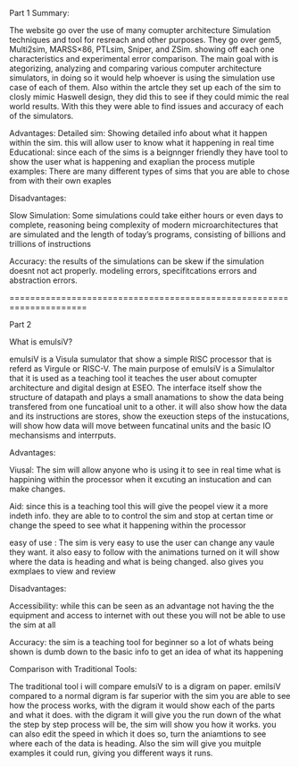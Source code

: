Part 1
Summary:

The website go over the use of many comupter architecture Simulation techniques and tool for resreach and other purposes. They go over gem5, Multi2sim, MARSS×86, PTLsim, Sniper, and ZSim. showing off each one
characteristics and experimental error comparison. The main goal with is ategorizing, analyzing and comparing various computer architecture simulators, in doing so it would help whoever is using the simulation
use case of each of them. Also within the artcle they set up each of the sim to closly mimic Haswell design, they did this to see if they could mimic the real world results. With this they were able to find 
issues and accuracy of each of the simulators.

Advantages: 
Detailed sim: Showing detailed info about what it happen within the sim. this will allow user to know what it happening in real time
Educational: since each of the sims is a beignnger friendly they have tool to show the user what is happening and exaplian the process
mutiple examples: There are many different types of sims that you are able to chose from with their own exaples

Disadvantages: 

 Slow Simulation: Some simulations could take either hours or even days to complete, reasoning being complexity of modern microarchitectures that are simulated and the length of today’s programs, consisting of billions and trillions of instructions

 Accuracy: the results of the simulations can be skew if the simulation doesnt not act properly. modeling errors, specifitcations errors and abstraction errors.
 
=====================================================================

Part 2

What is emulsiV?

emulsiV is a Visula sumulator that show a simple RISC processor that is referd as Virgule or RISC-V. The main purpose of emulsiV is a Simulaltor that it is used as a teaching tool
it teaches the user about comupter architecture and digital design at ESEO. The interface itself show the structure of datapath and plays a small anamations to show the data being
transfered from one funcatioal unit to a other. it will also show how the data and its instructions are stores, show the exeuction steps of the instucations, will show how data will
move between funcatinal units and the basic IO mechansisms and interrputs.

Advantages:

Viusal: The sim will allow anyone who is using it to see in real time what is happining within the processor when it excuting an instucation and can make changes.

Aid: since this is a teaching tool this will give the peopel view it a more indeth info. they are able to to control the sim and stop at certan time or change the speed to see what it happening within the processor 

easy of use : The sim is very easy to use the user can change any vaule they want. it also easy to follow with the animations turned on it will show where the data is heading and what is being changed. 
also gives you exmplaes to view and review 

Disadvantages:

Accessibility: while this can be seen as an advantage not having the the equipment and access to internet with out these you will not be able to use the sim at all

Accuracy: the sim is a teaching tool for beginner so a lot of whats being shown is dumb down to the basic info to get an idea of what its happening

Comparison with Traditional Tools:

The traditional tool i will compare emulsiV to is a digram on paper. emilsiV compared to a normal digram is far superior with the sim you are able to see how the process works, with the digram it would show each of the parts and what it does.
with the digram it will give you the run down of the what the step by step process will be, the sim will show you how it works. you can also edit the speed in which it does so, turn the aniamtions to see where each of the data is heading. Also 
the sim will give you muitple examples it could run, giving you different ways it runs.
